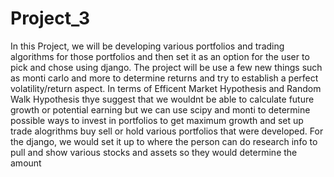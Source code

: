 # Project_3
In this Project, we will be developing various portfolios and trading algorithms for those portfolios and then set it as an option for the user to pick and chose using django.
The project will be use a few new things such as monti carlo and more to determine returns and try to establish a perfect volatility/return aspect. In terms of Efficent Market Hypothesis and Random Walk Hypothesis thye suggest that we wouldnt be able to calculate future growth or potential earning but we can use scipy and monti to determine possible ways to invest in portfolios to get maximum growth and set up trade alogrithms buy sell or hold various portfolios that were developed. 
For the django, we would set it up to where the person can do research info to pull and show various stocks and assets so they would determine the amount 
